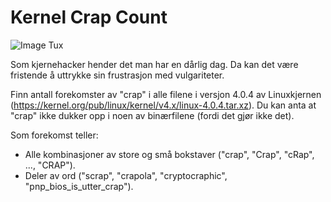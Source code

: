 # Kernel Crap Count

![Image Tux](https://upload.wikimedia.org/wikipedia/commons/a/af/Tux.png)

Som kjernehacker hender det man har en dårlig dag. Da kan det være
fristende å uttrykke sin frustrasjon med vulgariteter.

Finn antall forekomster av "crap" i alle filene i versjon 4.0.4 av
Linuxkjernen (https://kernel.org/pub/linux/kernel/v4.x/linux-4.0.4.tar.xz).
Du kan anta at "crap" ikke dukker opp i noen av binærfilene (fordi det
gjør ikke det).

Som forekomst teller:
- Alle kombinasjoner av store og små bokstaver ("crap", "Crap", "cRap", ..., "CRAP").
- Deler av ord ("scrap", "crapola", "cryptocraphic", "pnp_bios_is_utter_crap").
